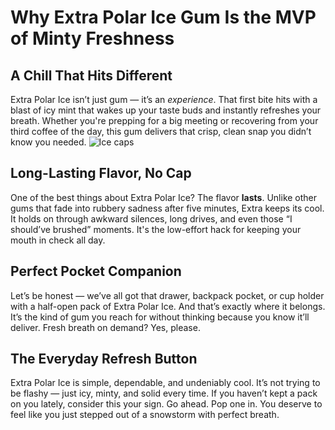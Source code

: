 # Why Extra Polar Ice Gum Is the MVP of Minty Freshness

## A Chill That Hits Different

Extra Polar Ice isn’t just gum — it’s an *experience*. That first bite hits with a blast of icy mint that wakes up your taste buds and instantly refreshes your breath. Whether you're prepping for a big meeting or recovering from your third coffee of the day, this gum delivers that crisp, clean snap you didn’t know you needed.
![Ice caps](/blog/polarice.jpg)
## Long-Lasting Flavor, No Cap

One of the best things about Extra Polar Ice? The flavor **lasts**. Unlike other gums that fade into rubbery sadness after five minutes, Extra keeps its cool. It holds on through awkward silences, long drives, and even those “I should’ve brushed” moments. It's the low-effort hack for keeping your mouth in check all day.

## Perfect Pocket Companion

Let’s be honest — we’ve all got that drawer, backpack pocket, or cup holder with a half-open pack of Extra Polar Ice. And that’s exactly where it belongs. It’s the kind of gum you reach for without thinking because you know it’ll deliver. Fresh breath on demand? Yes, please.

## The Everyday Refresh Button

Extra Polar Ice is simple, dependable, and undeniably cool. It’s not trying to be flashy — just icy, minty, and solid every time. If you haven’t kept a pack on you lately, consider this your sign. Go ahead. Pop one in. You deserve to feel like you just stepped out of a snowstorm with perfect breath.
